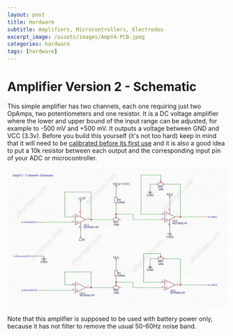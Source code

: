 ```yaml
---
layout: post
title: Hardware
subtitle: Amplifiers, Microcontrollers, Electrodes
excerpt_image: /assets/images/AmpV4-PCB.jpeg
categories: hardware
tags: [hardware]
---
```


# Amplifier Version 2 - Schematic
This simple amplifier has two channels, each one requiring just two OpAmps, two potentiometers and one resistor. It is a DC voltage amplifier where the lower and upper bound of the input range can be adjusted, for example to -500 mV and +500 mV. It outputs a voltage between GND and VCC (3.3v). Before you build this yourself (it's not too hard) keep in mind that it will need to be [calibrated before its first use]() and it is also a good idea to put a 10k resistor between each output and the corresponding input pin of your ADC or microcontroller.

![](/assets/images/AmpV2-Schematic-Used-in-2022-2023-2024-Watermarked.jpg)

Note that this amplifier is supposed to be used with battery power only, because it has not filter to remove the usual 50-60Hz noise band.
